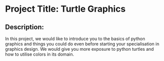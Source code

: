 # Project Title: Turtle Graphics

 ## Description: 
      
 In this project, we would like to introduce you to the basics of python graphics
 and things you could do even before starting your specialisation in graphics design. 
 We would give you more exposure to python turtles and how to utilise colors in its 
 domain.
